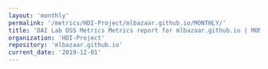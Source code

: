 ```yaml
---
layout: 'monthly'
permalink: '/metrics/HDI-Project/mlbazaar.github.io/MONTHLY/'
title: 'DAI Lab OSS Metrics Metrics report for mlbazaar.github.io | MONTHLY-REPORT-2019-12-01'
organization: 'HDI-Project'
repository: 'mlbazaar.github.io'
current_date: '2019-12-01'
---
```

